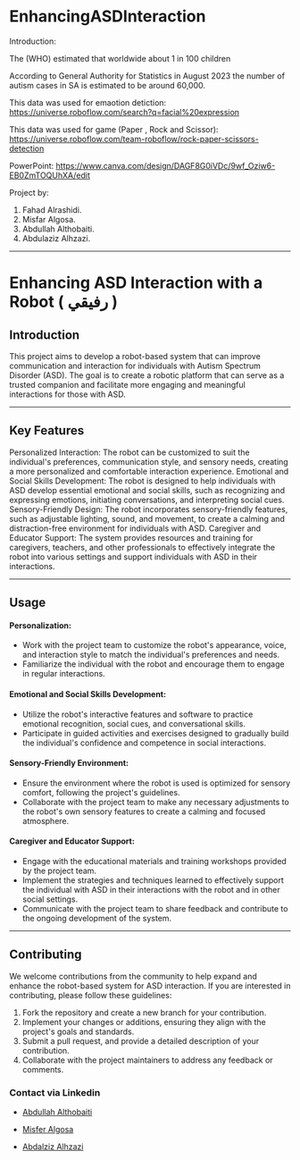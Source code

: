 # EnhancingASDInteraction
Introduction:

The (WHO) estimated that worldwide about 1 in 100 children

According to General Authority for Statistics in August 2023  the number of autism cases in SA is estimated to be around 60,000.


This data was used for emaotion detiction:
https://universe.roboflow.com/search?q=facial%20expression

This data was used for game (Paper , Rock and Scissor):
https://universe.roboflow.com/team-roboflow/rock-paper-scissors-detection

PowerPoint:
https://www.canva.com/design/DAGF8G0iVDc/9wf_Oziw6-EB0ZmTOQUhXA/edit


Project by:
1. Fahad Alrashidi.
2. Misfar Algosa.
3. Abdullah Althobaiti.
4. Abdulaziz Alhzazi.

---


# Enhancing ASD Interaction with a Robot ( رفيقي )

## Introduction
This project aims to develop a robot-based system that can improve communication and interaction for individuals with Autism Spectrum Disorder (ASD). The goal is to create a robotic platform that can serve as a trusted companion and facilitate more engaging and meaningful interactions for those with ASD.

---

## Key Features
Personalized Interaction: The robot can be customized to suit the individual's preferences, communication style, and sensory needs, creating a more personalized and comfortable interaction experience.
Emotional and Social Skills Development: The robot is designed to help individuals with ASD develop essential emotional and social skills, such as recognizing and expressing emotions, initiating conversations, and interpreting social cues.
Sensory-Friendly Design: The robot incorporates sensory-friendly features, such as adjustable lighting, sound, and movement, to create a calming and distraction-free environment for individuals with ASD.
Caregiver and Educator Support: The system provides resources and training for caregivers, teachers, and other professionals to effectively integrate the robot into various settings and support individuals with ASD in their interactions.

---

## Usage

#### Personalization:
- Work with the project team to customize the robot's appearance, voice, and interaction style to match the individual's preferences and needs.
- Familiarize the individual with the robot and encourage them to engage in regular interactions.
#### Emotional and Social Skills Development:
- Utilize the robot's interactive features and software to practice emotional recognition, social cues, and conversational skills.
- Participate in guided activities and exercises designed to gradually build the individual's confidence and competence in social interactions.
#### Sensory-Friendly Environment:
- Ensure the environment where the robot is used is optimized for sensory comfort, following the project's guidelines.
- Collaborate with the project team to make any necessary adjustments to the robot's own sensory features to create a calming and focused atmosphere.
#### Caregiver and Educator Support:
- Engage with the educational materials and training workshops provided by the project team.
- Implement the strategies and techniques learned to effectively support the individual with ASD in their interactions with the robot and in other social settings.
- Communicate with the project team to share feedback and contribute to the ongoing development of the system.
---

## Contributing
We welcome contributions from the community to help expand and enhance the robot-based system for ASD interaction. If you are interested in contributing, please follow these guidelines:

1. Fork the repository and create a new branch for your contribution.
2. Implement your changes or additions, ensuring they align with the project's goals and standards.
3. Submit a pull request, and provide a detailed description of your contribution.
4. Collaborate with the project maintainers to address any feedback or comments.

### Contact via Linkedin

- [Abdullah Althobaiti](https://www.linkedin.com/in/abdullah-althobaiti-0146702a6)

- [Misfer Algosa](http://linkedin.com/in/mesfer-al-gosa-152a7a112)

- [Abdalziz Alhzazi](https://www.linkedin.com/in/abdulaziz-abdullah-b413a2164?utm_source=share&utm_campaign=share_via&utm_content=profile&utm_medium=ios_app)










